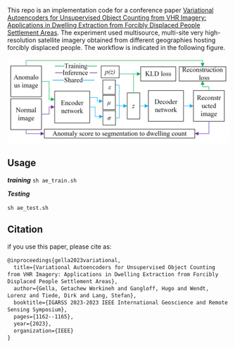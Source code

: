 This repo is an implementation code for a conference paper [Variational Autoencoders for Unsupervised Object Counting from VHR Imagery: Applications in Dwelling Extraction from Forcibly Displaced People Settlement Areas](https://ieeexplore.ieee.org/abstract/document/10281849). The experiment used multisource, multi-site very high-resolution satellite imagery obtained from different geographies hosting forcibly displaced people. The workflow is indicated in the following figure.

![Workflow](https://github.com/HGangloff/getch-geohum/blob/main/workflow.png)


## Usage 

***training***
```sh ae_train.sh```

***Testing***

``` sh ae_test.sh ```


## Citation
if you use this paper, please cite as:
``` 
@inproceedings{gella2023variational,
  title={Variational Autoencoders for Unsupervised Object Counting from VHR Imagery: Applications in Dwelling Extraction from Forcibly Displaced People Settlement Areas},
  author={Gella, Getachew Workineh and Gangloff, Hugo and Wendt, Lorenz and Tiede, Dirk and Lang, Stefan},
  booktitle={IGARSS 2023-2023 IEEE International Geoscience and Remote Sensing Symposium},
  pages={1162--1165},
  year={2023},
  organization={IEEE}
}
```

